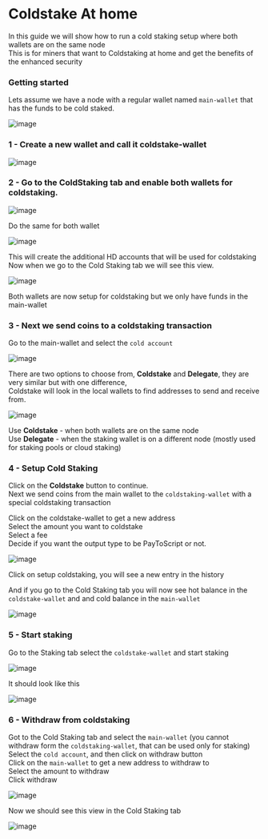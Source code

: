 # Coldstake At home

In this guide we will show how to run a cold staking setup where both wallets are on the same node  
This is for miners that want to Coldstaking at home and get the benefits of the enhanced security

### Getting started

Lets assume we have a node with a regular wallet named `main-wallet` that has the funds to be cold staked.

![image](https://user-images.githubusercontent.com/7487930/185596813-5f8912eb-6180-472a-a425-ea18d8216b8b.png)

### 1 - Create a new wallet and call it coldstake-wallet

![image](https://user-images.githubusercontent.com/7487930/185597058-bc7b0ffd-c57b-4841-8fdb-afd082cd6bf2.png)

### 2 - Go to the ColdStaking tab and enable both wallets for coldstaking.

![image](https://user-images.githubusercontent.com/7487930/185599861-dff8e014-c002-44fc-9a3e-14b18a4b1be6.png)

Do the same for both wallet

![image](https://user-images.githubusercontent.com/7487930/185600269-489fa5ec-aa5d-4397-8982-dab6150dc77e.png)

This will create the additional HD accounts that will be used for coldstaking  
Now when we go to the Cold Staking tab we will see this view.  

![image](https://user-images.githubusercontent.com/7487930/185600443-1e84b23b-a8cd-4b62-bf8d-13b2a30e9ee2.png)

Both wallets are now setup for coldstaking but we only have funds in the main-wallet    

### 3 - Next we send coins to a coldstaking transaction

Go to the main-wallet and select the `cold account`

![image](https://user-images.githubusercontent.com/7487930/185600723-8aa91bc8-864d-4089-9208-410c6dce66ba.png)

There are two options to choose from, **Coldstake** and **Delegate**, they are very similar but with one difference,   
Coldstake will look in the local wallets to find addresses to send and receive from.

![image](https://user-images.githubusercontent.com/7487930/185600998-41b7577c-f390-4fe0-b904-1ebd217f5783.png)

Use **Coldstake** - when both wallets are on the same node  
Use **Delegate** - when the staking wallet is on a different node (mostly used for staking pools or cloud staking)  

### 4 - Setup Cold Staking

Click on the **Coldstake** button to continue.  
Next we send coins from the main wallet to the `coldstaking-wallet` with a special coldstaking transaction   

Click on the coldstake-wallet to get a new address  
Select the amount you want to coldstake  
Select a fee  
Decide if you want the output type to be PayToScript or not.  

![image](https://user-images.githubusercontent.com/7487930/185601188-8cd88c2d-59d7-4be4-80af-45d5244213d4.png)

Click on setup coldstaking, you will see a new entry in the history  

And if you go to the Cold Staking tab you will now see hot balance in the `coldstake-wallet` and and cold balance in the `main-wallet`  

![image](https://user-images.githubusercontent.com/7487930/185601352-0321b074-4dd6-4935-bfc2-9a0768145840.png)

### 5 - Start staking

Go to the Staking tab select the `coldstake-wallet` and start staking  

![image](https://user-images.githubusercontent.com/7487930/185601655-ed9b0077-5ea0-4a81-8237-8049f90ccec3.png)

It should look like this

![image](https://user-images.githubusercontent.com/7487930/185603962-1bef8251-8eaa-4047-a34f-2f072c95e2c7.png)

### 6 - Withdraw from coldstaking

Got to the Cold Staking tab and select the `main-wallet` (you cannot withdraw form the `coldstaking-wallet`, that can be used only for staking)   
Select the `cold account`, and then click on withdraw button   
Click on the `main-wallet` to get a new address to withdraw to  
Select the amount to withdraw  
Click withdraw  

![image](https://user-images.githubusercontent.com/7487930/185604169-6448cfb9-4d38-440f-9ef9-4deab7d813db.png)

Now we should see this view in the Cold Staking tab  

![image](https://user-images.githubusercontent.com/7487930/185604503-b83e367b-8e64-45bf-af6e-eb19f8f1749a.png)
